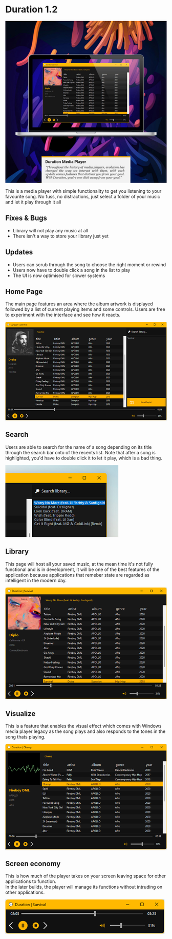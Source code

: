 # Duration 1.2
![Image of duration media player](https://github.com/V014/Duration/blob/master/Screenshots/statement.jpg)

This is a media player with simple functionality to get you listening to your favourite song.
No fuss, no distractions, just select a folder of your music and let it play through it all

## Fixes & Bugs

- Library will not play any music at all
- There isn't a way to store your library just yet 

## Updates

- Users can scrub through the song to choose the right moment or rewind
- Users now have to double click a song in the list to play
- The UI is now optimised for slower systems

## Home Page

The main page features an area where the album artwork is displayed followed by a list of current playing items and some controls.
Users are free to experiment with the interface and see how it reacts.

![Image of Main Page](https://github.com/V014/Duration/blob/master/Screenshots/Main.png)

## Search

Users are able to search for the name of a song depending on its title through the search bar onto of the recents list. Note that 
after a song is highlighted, you'd have to double click it to let it play, which is a bad thing.

![Image of search feature](https://github.com/V014/Duration/blob/master/Screenshots/Search.png)

## Library

This page will host all your saved music, at the mean time it's not fully functional and is in development, it will be one of the 
best features of the application because applications that remeber state are regarded as intelligent in the modern day.

![Image of Library page](https://github.com/V014/Duration/blob/master/Screenshots/Library.png)

## Visualize

This is a feature that enables the visual effect which comes with Windows media player legacy as the song plays and also responds 
to the tones in the song thats playing.

![Image of Visualize feature that replaces artwork with waves](https://github.com/V014/Duration/blob/master/Screenshots/Visualize.png)

## Screen economy

This is how much of the player takes on your screen leaving space for other applications to function.  
In the later builds, the player will manage its functions without intruding on other applications.

![Smallest size the app can be](https://github.com/V014/Duration/blob/master/Screenshots/economy.png)
